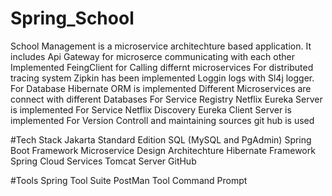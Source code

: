 # Spring_School
School Management is a microservice architechture based application.
It includes Api Gateway for microserce communicating with each other
Implemented FeingClient for Calling differnt microservices
For distributed tracing system Zipkin has been implemented
Loggin logs with Sl4j logger.
For Database Hibernate ORM is implemented 
Different Microservices are connect with different Databases
For Service Registry Netflix Eureka Server is implemented
For Service Netflix Discovery Eureka Client Server is implemented
For Version Controll and maintaining sources git hub is used

#Tech Stack
Jakarta Standard Edition
SQL (MySQL and PgAdmin)
Spring Boot Framework
Microservice Design Architechture
Hibernate Framework
Spring Cloud Services
Tomcat Server
GitHub

#Tools
Spring Tool Suite
PostMan Tool
Command Prompt
